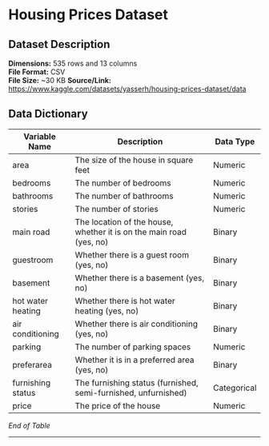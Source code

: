 # Housing Prices Dataset

## Dataset Description
**Dimensions:** 535 rows and 13 columns  
**File Format:** CSV  
**File Size:** ~30 KB
**Source/Link:** https://www.kaggle.com/datasets/yasserh/housing-prices-dataset/data

## Data Dictionary

| Variable Name     | Description                                                         | Data Type   |
|-------------------|---------------------------------------------------------------------|-------------|
| area              | The size of the house in square feet                                | Numeric     |
| bedrooms          | The number of bedrooms                                              | Numeric     |
| bathrooms         | The number of bathrooms                                             | Numeric     |
| stories           | The number of stories                                               | Numeric     |
| main road         | The location of the house, whether it is on the main road (yes, no) | Binary      |
| guestroom         | Whether there is a guest room (yes, no)                             | Binary      |
| basement          | Whether there is a basement (yes, no)                               | Binary      |
| hot water heating | Whether there is hot water heating (yes, no)                        | Binary      |
| air conditioning  | Whether there is air conditioning (yes, no)                         | Binary      |
| parking           | The number of parking spaces                                        | Numeric     |
| preferarea        | Whether it is in a preferred area (yes, no)                         | Binary      |
| furnishing status | The furnishing status (furnished, semi-furnished, unfurnished)      | Categorical |
| price             | The price of the house                                              | Numeric     |

*End of Table*

---
